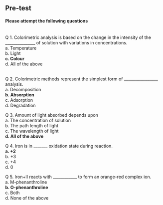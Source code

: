 ## <b> Pre-test</b>
#### Please attempt the following questions

<br>
Q 1.  Colorimetric analysis is based on the change in the intensity of the _______________ of solution with variations in  concentrations. <br>
a. Temperature<br>
b. Light<br>
<b>c. Colour</b><br>
d. All of the above<br><br>

Q 2. Colorimetric methods represent the simplest form of _________________ analysis. <br>
a. Decomposition<br>
<b>b. Absorption</b><br>
c. Adsorption<br>
d. Degradation<br>

Q 3. Amount of light absorbed depends upon <br>
a. The concentration of solution<br>
b. The path length of light<br>
c. The wavelength of light<br>
<b>d. All of the above</b><br>

Q 4. Iron is in _______ oxidation state during reaction. <br>
<b>a. +2</b><br>
b. +3<br>
c. +4<br>
d. 0<br>

Q 5. Iron+II reacts with ____________ to form an orange-red complex ion.  <br>
a. M-phenanthroline<br>
<b>b. O-phenanthroline</b><br>
c. Both<br>
d. None of the above
